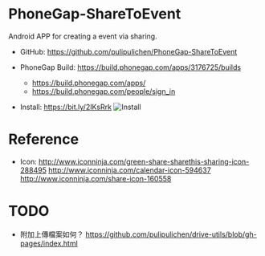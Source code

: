 # PhoneGap-ShareToEvent
Android APP for creating a event via sharing.

- GitHub: https://github.com/pulipulichen/PhoneGap-ShareToEvent
- PhoneGap Build: https://build.phonegap.com/apps/3176725/builds
    * https://build.phonegap.com/apps/
    * https://build.phonegap.com/people/sign_in

- Install: https://bit.ly/2IKsRrk
![Install](https://chart.googleapis.com/chart?chs=116x116&cht=qr&chl=https://build.phonegap.com/apps/3176725/install/DNZBQy-QDMDQZAi-AzzK&chld=L|1&choe=UTF-8)


# Reference
- Icon: http://www.iconninja.com/green-share-sharethis-sharing-icon-288495
http://www.iconninja.com/calendar-icon-594637
http://www.iconninja.com/share-icon-160558

# TODO
- 附加上傳檔案如何？ https://github.com/pulipulichen/drive-utils/blob/gh-pages/index.html